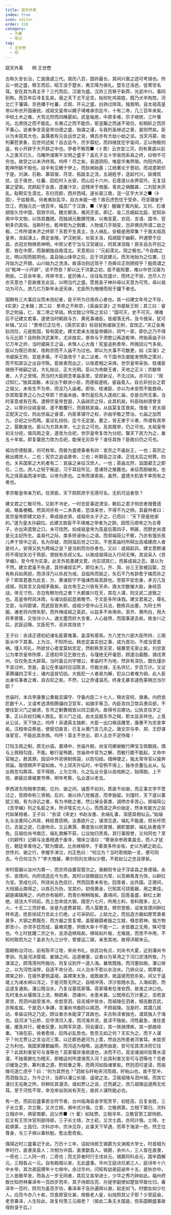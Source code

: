 ```yaml
---
title: 窥天外乘
index: true
icon: editor
order: 310
category:
  - 子藏
  - 笔记
tag:
  - 王世懋
  - 明
---
```


窥天外乘　　明 王世懋  

古称久安长治，亡逾唐虞三代。周历八百，国祚最长，其间兴衰之迹可考镜也。所云一统之盛，穆王而后，昭王没于楚水，夷王降为侯礼。暨东迁洛邑，徒寄空名耳。安在其为真主乎？三代而后，汉唐为盛。汉祚三百移于新莽，光武中兴，事同别构，而百年后寻复乱矣。唐之天下尤不足言。始则牝鸡易姓，既乃犬羊构笟，河北亡于藩镇，京邑播于吐蕃，贞观、开元之盛，白驹过隙耳。独我明，自太祖高皇帝以布衣开国垂统，成祖文皇帝以嫡子靖难承宗迄今，十有二帝，几三百年来矣。中经土木之难，大驾北狩而四陲晏如。武皇胤绝，中原多难，宗子继统，三叶重光。北虏挠之而不能乱，东夷讧之而不能伤，宦竖簸之而迷不易位，权相斫之而厉不薰心。说者争言高皇帝功德之盛，贻谋之谨，与我列圣继述之善，是则然矣。臣以为未窥其大也，盖儒者有元会运世之说，佛氏亦有大劫小劫之谈。当天鸿蒙，始判蓁狉景象，后世何述矣？自古迄今，历岁靡纪，而四维犹在宇宙间，正以物极则返，有小开辟于大开辟之中也。学者不察而■〈彳畏〉云世变江河，则有黄虞以前人之类灭已久，乌睹所谓离午文明之盛乎？盖孔子五十学易而系易之终，曰物不可穷也。故受之以未济终焉。呜呼！尽之矣。易道阴阳，唯是华夷界限。内阳外阴，乾坤所繇不毁也。自辛有见微于伊上，而狄祸始基；江统著论于晋初，而戎患斯炽于是。刘渊、石勒、慕容俊、苻坚、拓跋圭之流，五胡姓字，迭起代兴，妖缠氛扰，迄于唐世，吐蕃、回纥时入长安。而山后十六州，石晋遂以永畀契丹，无复冠裳之望矣。完颜起于女直，遂屠汴京，迫残宋于南服，青衣之祸酷甚，二刘犹未厌乱。鞑靼实生漠北，东扫完颜，西并西域，遂长驱江南，混一区宇大半之■〈衤固〉，于兹极焉。何者夷狄乱华，自古未能一统？故石虎色忧于受命，苻坚寝废于饮江，而独元氏一统百年，幅员广于汉唐，■〈羊星〉膻偏于寓内矣。又刘、石诸胡皆久住中国，窃效华风。魏文都洛，夷风丕变。即辽、金二氏崛起北庭，犹知杂用中华文物，以饰其蠢陋。而独胡元敢肆凭陵，以夷变夏，衣冠、言语、国书、官制多仍其俗。当斯时也，乾坤若为之倒置，人物或几乎销变，岂非佛氏所谓二劫之极，二传所谓未济之终耶？天若不生真主，生人祸乱，安极是用厚集？于我太祖高皇帝，龙起濠上，鼎定金陵，铲汉剜吴，长驱关洛，捣胡窟于幽蓟，歼逋孽于应昌，衣冠文物焕若神明，中原父老宁当与汉官威仪，同其涕泪哉！原夫自古开创之君，皆在中原，而我朝独自南混北。天意若曰：“元起漠北，阴之极也。”今自南之北，明以阳而胜阴也。盖自骊山烽举之后，迄于洪武建元，而天地始为之位置，日月始为之开朗，山川始为之洗涤。故语功则远驾乎？尧舜论正则陋视乎？殷周谓之曰“乾坤一小开辟”，讵不然欤？即以比于洪蒙之初，臣不能知要，难以中世汉唐为例矣。二百余年来，伟带书生，星历俦人，往往私忧遏计，而终之不验，岂尽人力亦天意也？臣故推言此旨，以明当代之盛。愿我圣子神孙毋以天意为可凭，毋以祖功为可久。庶几亿万斯年永迓天庥，尤臣所为惓惓而祝于牖下者也。  

国朝有三大事应议而未改纪者，臣子所为日夜疚心者也。其一曰建文年号之不存，《实录》之未辑；其二曰：景帝之不称宗，《英庙实录》之书郕戾王附；其三曰：睿宗之附庙，仁、宣二帝之早祧。杨文懿公守陈之言曰：“国可灭，史不可灭。靖难后不记建文君事，遂使当时朝政与方、黄死事诸臣，皆郕落无传。及今搜采，犹可补辑。”又曰：“景帝已正位号，《英宗实录》标目犹称郕戾王附，宜改正。”夫辽金夷狄闰位，元是胜国，皆有国史。建文君亲太祖皇帝嫡孙，同气一家，即仇之乃不得与元比耶？且附称洪武某年，尤非故实。景帝与于肃愍公再造乾坤，终贻英庙子孙亿万年之祚，当时郕戾王之谥，未惬人心大哉！宪皇追称景帝，所挽回元气多矣。臣以为既已帝矣，改称宗而不入庙不为过也。即以为大事不可数更，如《实录》之书郕戾王附，显是矛盾，不可亟改乎？此二议者，今下国书生郕能发愤陈之策对，而不知其议之出自守陈。臣故表而出之，以俟君相之采择。世宗皇帝采张、桂诸臣继统不继嗣之说，大礼始议，正大光明。臣以为帝献王者，天地之正义；宗献帝者，人子之至情。而当时大臣顾念孝庙圣恩，坚拒新议，不无过执。亦可曰：“观过知仁。”独其滥觞，未议出于献谀小臣，而德祖遂桃，睿庙竟入。自古非创业之君之祖父，未有生不为帝，而没乃入庙者。即张、桂诸臣，亦以为未安而不能救母，亦其取富贵之心为之导耶？世庙未崩，孝烈皇后先入遂祧仁庙，亦是古所无事。当时圣意或有在焉。逮穆宗皇帝登遐，入庙祧宗之际，此其机矣。科臣陆树德曾言之，以曾孙议祧皇祖，遂不敢覆行，而竟桃宣庙，从兹莫复匡救矣。惜哉！若太祖正配天之位，则出世庙之睿谟，内臣革镇守之权，亦由孚敬之赞治，七庙之加而九，合祀之分而两。虽议礼纷纷，迄今无定是。要之，皆无害于义者，所谓有其举之，莫敢废也。臣以为方其未举，七之合之可也。及其既举，仍之可也。太祖皇帝初主分祀，值风雨之变，遂改为合祀，世宗皇帝复改为分祀。罄天下民力为之，垂五十年矣。即复罄民力改为合祀，能保无灾异乎？谁任其咎？臣故曰仍之可也。  

祖功宗德懿美，何可枚举。而极为盛德事者有四：宣宗之不废赵王，一也；英宗之赦出建庶人，二也；宪宗之追谥景帝，三也；听群臣之泣谏，正钱太后之袝葬，四也。关系国家之大机者有二：宣庙之亲征汉庶人，一也；英庙北狩，监国郕王之即位，二也。庶人之轻于叛逆，习于耳目所见，意诸将之推戴也。亲征而胆破矣。也先之挟英庙而凌中国，以帝为质也。立帝而谋索矣。虽然，盛德大机皆不幸而有之者也。  

孝宗敬皇帝亲万机，任贤臣，天下熙熙庶乎无德可名，无机可运者欤？  

建文君之亡极可怜，又削不书史，一时忠臣事迹湮没，赖后之君子悯忠者搜葺遗闻，略备梗概。然其间亦有一二未真者，恐误来世，不得不为之辨。其最舛者曰：宣宗皇帝即建文幼子，牵成祖衣哭，成祖命太子子之。已而曰：“天下原是他家的。”遂为皇太孙嗣位。此建文故臣不平靖难之举者为之辞。因悟元顺帝之为合尊子，亦出宋遗黎之口，未可信然。如成祖皇帝为高皇后第四子，明甚，而野史尚谓是元主妃所生。盖易代之际，类多矫诬快心之语。而郑端简公不察，乃亦有饿杀孩儿养于宫中之说，名为存疑，而阴滋后世之口实。不思英庙时所释出高墙建庶人者是何人，安得又执为两端之说？是当削而勿存者也。又曰：成祖起兵，建文君敕诸将不得加矢刃于燕邸，使朕有杀叔父名。以故成祖得出入行间无惮。其说采入《吾学编》，至今传为实录。此言外若愚建文君，内实颂其仁，而甚成祖之忍。愚以为不然。建文君虽不失道，其待诸叔实严。即位未几，齐、周、谷三王皆被囚絷，岂有称兵如燕邸，而谆谆乃以杀叔为戒，且临阵而毙之，矢石不乃有辞愈于擒而杀之乎？即其君愚为此言，方、黄诸臣宁不强谏而易其辞也。至叙平安忠勇，矛刃几及成祖，则其言又自相矛盾矣。自古帝王之兴皆有天命，唐太宗数摧大敌，身经百战，体无寸伤，亦岂有敕勿伤之者？大都废兴在天，其在人谋，则文武二途致之也。高皇帝栉风沐雨，与诸功臣起昆弟晚节，于文臣多所诛戮。建文君易之，尊礼文臣，与同密谋，而武臣皆失职。成祖少受中山王兵法，数练兵出塞，为将士所服，诸老将内愤失职，而外惮成祖之英武，以兹多不肯用命。至齐、黄所白，用大将李景隆，又怯诈小人，通文墨而好大言者，人心益愤，而国事遂去矣。故金川之后，武臣迎降，文臣死节，讵非其效欤？  

王子曰：余读正德初纪诸名臣蒙难事，盖深有感焉。方八党为六部大臣所持，三阁臣从中下其事。上为泣，不知所出。韩忠定盖实创之事，成为首功，不成当受首祸。瑾入司礼，所欲甘心者宜莫如忠定，然削秩至无官，输粟至无家止矣。刘忠宣公为孝宗皇帝所厚，正德初早见乞致仕去，与瑾绝无歼毫怨，顾逮治最酷，谪戍肃州，仅仅免去大辟耳。当时虽云刘宇憾公，孝庙时不为地，然非有深仇，既仇瑾亦不宜过听。至是，盖公在孝庙时应诏陈言，尽裁光禄，无名供亿，岁百万计。又议革腾骧四卫军士，诸内竖皆切齿。大抵犯一人者易为解，犯众口者难为销，此人臣出身任事者之难，自古叹之矣。不然，公之恭谨温亮，终身无暴言遽色蒙祸岂当尔耶？  

世庙时，本兵李康惠公奏裁去镇守、守备内臣二十七人，锦衣官校、旗勇。内府诡匠数千人，又请考选清核腾骧四卫官军，如旗手等卫。内臣言四卫禁兵隶兵部，不便往彰义门之破虏，东市之剿曹贼皆以四卫直内，故得号召建功。公执言往岁之事，正以兵权归阉人致乱。彰义门之战，由太监振东市之贼，即太监吉祥也。上竟从公议，天下快之。呜呼！非遇英主独断，大臣一出口祸且踵至，康惠不为忠宣幸矣。汉桓帝召蔡邕，使密切直言，已复从黄门言几杀之。唐文宗与李、郑、王舒谋诛宦官，不能庇其赤族。呜呼！英主不世出，即人主亦不足恃哉！  

玎珰玉佩之制，原无纱袋。嘉靖中，世庙升殿，尚宝司卿谢敏行捧宝玉佩飘摇，偶与上佩相勾连，不能。敏行皇怖跪，世庙命中官为之解，而敏行跪不能起，又命中官掖之，赦其罪。因诏中外官俱制佩袋，以防勾结。缙绅便之，独太常寺官以骏奔郊庙，取铿锵声不袋如故。今上郊天升坛时，中官例不得上，独寺丞董弘业从。弘业佩忽勾鼎耳，坚不得脱，上为立待，久之弘业仓皇以齿啮断之，始得脱。上不悦，卿裴应章被累夺俸，明年考察，弘业遂以老去。  

李西涯东阳相孝宗朝，位刘、谢之间，诚悫不如刘，质直不如谢，而正事文学不啻过之，受顾命称三贤相。后刘、谢以持八党被逐，而李独留。刘瑾时，天下遂以薰犹三相，有为诗讥之者，有为书绝之者。然公保全善类，调停亦多苦心。郑端简公《吾学编》列之名臣之末，所评骘实允人心，而西涯之声价始定，然未有能方之前代如某相者。王子曰：“余读《宋史》书赵汝愚、余端礼事，深感其相似云。”始端礼与汝愚同心共政，韩侂胄窃柄，汝愚欲斤之，谋泄见逐，端礼不能遏，但长吁而巳。去留之迹，已是吻合。又云黄灏、黄度皆以侂胄憾，褫职罢郡，端礼执奏竟不免。吕祖俭尚书南迁，端礼救解不获，公议始归责焉。其行事毁誉，又何同也？至《刘颖传》记颖与汝愚相遇于废寺，僧床立语曰：“寄谢余参政某虽去，而人才犹在，朝廷幸善待之。”颖为慨诺。比余继相卒，于善类多所全佑，史以为颖之助云。世传刘、谢之行，李握手涕泣，刘正色曰：“何泣为？当时若相助一言，便可同去。今日何泣为？”李大愧赧，果尔则刘文靖似少戆，不若赵公之忠且厚矣。  

宋时窑器以汝州为第一，而京师自置官窑次之。我朝则专设于浮梁县之景德镇。永乐、宣德间，内府烧造迄今为贵。其时以骔眼甜白为常，以苏麻离青为饰，以鲜红为宝。至成化问，所烧尚五色炫烂，然而回青未有也。回青者，出外国。正德间，大珰镇云南得之，以炼石为伪，宝其价。初倍黄金，巳知其可烧窑器，用之果佳。嗣是阖镇用之，内府亦有输积，而青价稍稍贱矣。嘉靖间，回青虽盛，鲜红土断绝，烧法大不同前。而上忽命烧大钢，围至六七尺，所用土料，青料既多，比入火，十无二三完好者。坐是为虚费甚钜，而人莫敢言。穆宗登极，诏发宣德间鲜红样命造，抚臣徐拭力言此土巳绝，止可采矾红。上姑允之，而加造方器如匣笥类者甚多，大钢之费既在，而方器之苦复增。盖窑器圆者镟之立就，倏忽若神。独方物即至小，亦须手捻而成，最难完整，供御大率十不能一二，余皆置之无用，殊可惜也。今上时犹踵二宗之令，且添造棋局矣。棋局如片板，尤难就，而苦不中用，不知何取而为之？盖余为九江分守，曾督运二钢，亲至其地，故得详颠末云。  

国朝称治河功，前有陈平江瑄，宋尚书礼，徐武功有贞，刘尚书大夏，近则潘尚书季驯。先是河决荥城、崔镇之间，运道梗塞，议者以为草湾之下河口淤浅所致，乃谋浚之。顾荡荡何所施功，则复议别开一道入海。畚筑既施，而河塞如故。潘公继之，以为河性湍悍，自逐不肯分流，以人治水不若以水治水。乃排众议，筑厚堤，襟束之妙，在堤外更筑遥堤。盖襟束太急，或致崩溃，抵遥堤而怒杀矣。间又于遥堤上为减水闸以泻之，于是河势无所之，自相冲荡，浮沙皆随水去。入海如箭，而运道复通矣。潘公既治水，乃复议塞高家堰。高家堰者在淮安西，故淮之决口也。先时淮水从堰南注上流，稍疏寿、泗诸州，水患未甚。公既用石万计塞之，坚若宣房宫，而泗州益受淮冲。余尝至泗，目击城中皆水，而祖陵在泗者，相去数百武，亦殊岌岌。于是泗人争譁，言潘尚书曲防以病泗，不顾祖陵。当是时，其譛几摇动，幸庙议持之乃定。顾议者亦未能深了其故也。夫古称渎者独也，谓其独入于海也。自河决飞云桥，后夺清河入淮，而河淮并流，是渎不独矣。河性最急，淮往差缓，缓急并行，缓者反壅，如两军异道，同会康庄，其一铁骑熛疾，其一部曲徐重。飞骑在前，徐者愈徐，后阵必乱势也。势吾无如之何？天实为之，而于人谋乎？何尤贾让之言治河三策，以迁郡邑避河为上策，然自古所患者河害耳。未尝资之为利也。我国家建都幽燕，而河适为咽喉，运道所由是，安可任其溃决而它往乎？此其利害安可与淮等也？高家堰非淮故道也，决而不已，高宝诸湖间皆黄水浸漫，不独膏腴化为稽天，即粮运何所渡淮而入河？此其利害又安可与泗等也？览者识缓急之势，筹利害之源，酌轻重之等，而两河如指诸掌矣。然则泗可遂浸，而祖陵可遂亡虑乎？曰：“何为其然也？”泗故与盱眙夹河而城，盱眙山也，故不受冲，而泗独当之。为今之计，当即以潘公长堤、遥堤之法，卫我祖陵与泗州城，而其它漫衍无屯聚之所，则稍任其漫流，或如贾让之说，迁而避之，庶几祖陵运道两无忧耳。至于河性不常，幸沧岸谷则尚有天在，故非人谋所能必也。  

有一邑，而前后盛事若合符节者。台州临海县金学宪贲亨，初姓高，后复金姓，三子长立爱，次立敬，又次立相，俱中式计偕。立爱、立敬俱第，立相下第归，次科立相亦中，俱宦南都，迎父养■〈忄萑〉如陆贾。立相寻卒，立敬官至工部侍郎。后又有王宗沐官刑部侍郎，三子长士琦，次士崧，又次士昌，亦同计偕。士琦，士崧俱第，士昌归，次科亦中。宗沐见存，此事天下罕遇，而萃于海滨一邑。然王位尊身，与三子俱以春秋魁，愈出愈奇矣。  

偶得近时三盛事记于此。万历十三年，诏起侍郎王锡爵为文渊阁大学士，时首相为申时行，直隶吴县人；次相为许国，直隶歙县人。锡爵，余州人，三人皆在直隶，一奇也；二人同一府，二奇也；而尤异者时行壬戌状元，锡爵同科会元，国辛酉解元，三相各占一元。自有殿阁以来，无此盛事。华州王庭诗兄弟三人，庭诗年十六中乡举，其次弟庭撰年十七继中。余过华州，问知有幼弟庭谕年十五，是秋亦中。三人皆极早发，而各占一岁无同者，其后又各举进士，少华之秀巧钟如此。福州府致仕知府林春泽年一百四岁而卒，其子侍郎应亮、孙提学副使如楚皆早致仕归。春泽年一百时，院司为盖百岁坊，春泽率子及孙遍拜以谢，起走如飞，时御女如少壮人。应亮今亦八十矣，饮食房室壮甚，南极老人星，似烛照其父子耶？少至庭谕，老至春泽，人生际此，政复何羡三元阁老？（按此二条无关国是，但系国朝盛事故得附录于后。）  
